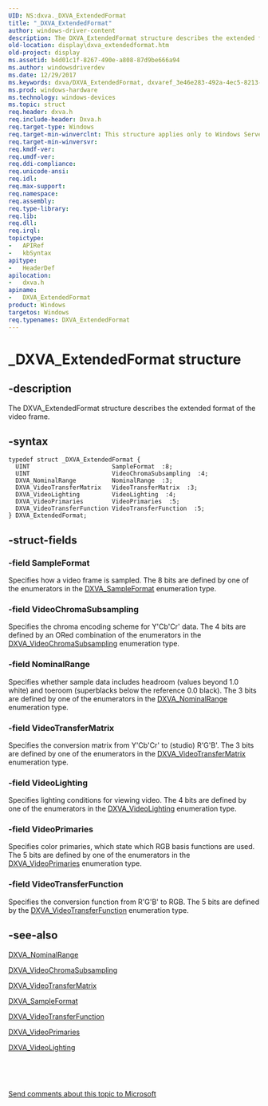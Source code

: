 ```yaml
---
UID: NS:dxva._DXVA_ExtendedFormat
title: "_DXVA_ExtendedFormat"
author: windows-driver-content
description: The DXVA_ExtendedFormat structure describes the extended format of the video frame.
old-location: display\dxva_extendedformat.htm
old-project: display
ms.assetid: b4d01c1f-8267-490e-a808-87d9be666a94
ms.author: windowsdriverdev
ms.date: 12/29/2017
ms.keywords: dxva/DXVA_ExtendedFormat, dxvaref_3e46e283-492a-4ec5-8213-ff05215b0676.xml, display.dxva_extendedformat, DXVA_ExtendedFormat, _DXVA_ExtendedFormat, DXVA_ExtendedFormat structure [Display Devices]
ms.prod: windows-hardware
ms.technology: windows-devices
ms.topic: struct
req.header: dxva.h
req.include-header: Dxva.h
req.target-type: Windows
req.target-min-winverclnt: This structure applies only to Windows Server 2003 with SP1 and later, and Windows XP with SP2 and later.
req.target-min-winversvr: 
req.kmdf-ver: 
req.umdf-ver: 
req.ddi-compliance: 
req.unicode-ansi: 
req.idl: 
req.max-support: 
req.namespace: 
req.assembly: 
req.type-library: 
req.lib: 
req.dll: 
req.irql: 
topictype:
-	APIRef
-	kbSyntax
apitype:
-	HeaderDef
apilocation:
-	dxva.h
apiname:
-	DXVA_ExtendedFormat
product: Windows
targetos: Windows
req.typenames: DXVA_ExtendedFormat
---
```


# _DXVA_ExtendedFormat structure


## -description


The DXVA_ExtendedFormat structure describes the extended format of the video frame. 


## -syntax


````
typedef struct _DXVA_ExtendedFormat {
  UINT                       SampleFormat  :8;
  UINT                       VideoChromaSubsampling  :4;
  DXVA_NominalRange          NominalRange  :3;
  DXVA_VideoTransferMatrix   VideoTransferMatrix  :3;
  DXVA_VideoLighting         VideoLighting  :4;
  DXVA_VideoPrimaries        VideoPrimaries  :5;
  DXVA_VideoTransferFunction VideoTransferFunction  :5;
} DXVA_ExtendedFormat;
````


## -struct-fields




### -field SampleFormat

Specifies how a video frame is sampled. The 8 bits are defined by one of the enumerators in the <a href="..\dxva\ne-dxva-_dxva_sampleformat.md">DXVA_SampleFormat</a> enumeration type.


### -field VideoChromaSubsampling

Specifies the chroma encoding scheme for Y'Cb'Cr' data. The 4 bits are defined by an ORed combination of the enumerators in the <a href="..\dxva\ne-dxva-_dxva_videochromasubsampling.md">DXVA_VideoChromaSubsampling</a> enumeration type. 


### -field NominalRange

Specifies whether sample data includes headroom (values beyond 1.0 white) and toeroom (superblacks below the reference 0.0 black). The 3 bits are defined by one of the enumerators in the <a href="..\dxva\ne-dxva-_dxva_nominalrange.md">DXVA_NominalRange</a> enumeration type. 


### -field VideoTransferMatrix

Specifies the conversion matrix from Y'Cb'Cr' to (studio) R'G'B'. The 3 bits are defined by one of the enumerators in the <a href="..\dxva\ne-dxva-_dxva_videotransfermatrix.md">DXVA_VideoTransferMatrix</a> enumeration type. 


### -field VideoLighting

Specifies lighting conditions for viewing video. The 4 bits are defined by one of the enumerators in the <a href="..\dxva\ne-dxva-_dxva_videolighting.md">DXVA_VideoLighting</a> enumeration type. 


### -field VideoPrimaries

Specifies color primaries, which state which RGB basis functions are used. The 5 bits are defined by one of the enumerators in the <a href="..\dxva\ne-dxva-_dxva_videoprimaries.md">DXVA_VideoPrimaries</a> enumeration type. 


### -field VideoTransferFunction

Specifies the conversion function from R'G'B' to RGB. The 5 bits are defined by the <a href="..\dxva\ne-dxva-_dxva_videotransferfunction.md">DXVA_VideoTransferFunction</a> enumeration type. 


## -see-also

<a href="..\dxva\ne-dxva-_dxva_nominalrange.md">DXVA_NominalRange</a>

<a href="..\dxva\ne-dxva-_dxva_videochromasubsampling.md">DXVA_VideoChromaSubsampling</a>

<a href="..\dxva\ne-dxva-_dxva_videotransfermatrix.md">DXVA_VideoTransferMatrix</a>

<a href="..\dxva\ne-dxva-_dxva_sampleformat.md">DXVA_SampleFormat</a>

<a href="..\dxva\ne-dxva-_dxva_videotransferfunction.md">DXVA_VideoTransferFunction</a>

<a href="..\dxva\ne-dxva-_dxva_videoprimaries.md">DXVA_VideoPrimaries</a>

<a href="..\dxva\ne-dxva-_dxva_videolighting.md">DXVA_VideoLighting</a>

 

 

<a href="mailto:wsddocfb@microsoft.com?subject=Documentation%20feedback [display\display]:%20DXVA_ExtendedFormat structure%20 RELEASE:%20(12/29/2017)&amp;body=%0A%0APRIVACY STATEMENT%0A%0AWe use your feedback to improve the documentation. We don't use your email address for any other purpose, and we'll remove your email address from our system after the issue that you're reporting is fixed. While we're working to fix this issue, we might send you an email message to ask for more info. Later, we might also send you an email message to let you know that we've addressed your feedback.%0A%0AFor more info about Microsoft's privacy policy, see http://privacy.microsoft.com/en-us/default.aspx." title="Send comments about this topic to Microsoft">Send comments about this topic to Microsoft</a>

